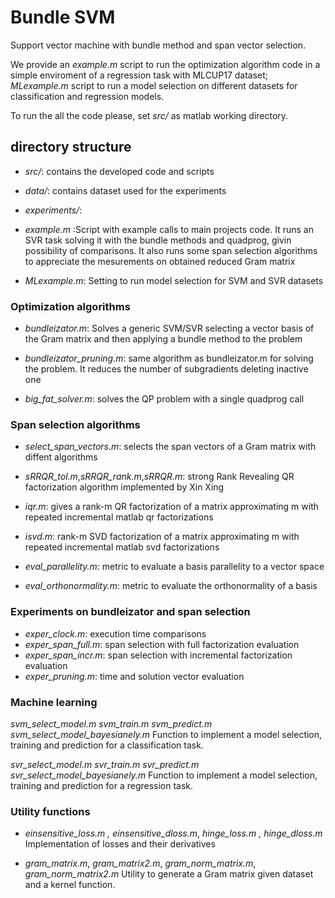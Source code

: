# Bundle SVM

Support vector machine with bundle method and span vector selection.

We provide an *example.m* script to run the optimization algorithm code in a simple enviroment of a regression task with MLCUP17 dataset; *MLexample.m* script to run a model selection on different datasets for classification and regression models.


To run the all the code please, set *src/* as matlab working directory.
## directory structure

* *src/*: contains the developed code and scripts

* *data/*: contains dataset used for the experiments

* *experiments/*:

* *example.m* :Script with example calls to main projects code. It runs an SVR task solving it with the bundle methods and quadprog, givin possibility of comparisons. It also runs some span selection algorithms to appreciate the mesurements on obtained reduced Gram matrix

* *MLexample.m*: Setting to run model selection for SVM and SVR datasets

### Optimization algorithms
* *bundleizator.m*: Solves a generic SVM/SVR selecting a vector basis of the Gram matrix and then applying a bundle method to the problem

* *bundleizator_pruning.m*: same algorithm as bundleizator.m for solving the problem. It reduces the number of subgradients deleting inactive one

* *big_fat_solver.m*: solves the QP  problem with a single quadprog call

### Span selection algorithms
* *select_span_vectors.m*: selects the span vectors of a Gram matrix with diffent algorithms

* *sRRQR_tol.m*,*sRRQR_rank.m*,*sRRQR.m*: strong Rank Revealing QR factorization algorithm implemented by Xin Xing

* *iqr.m*: gives a rank-m QR factorization of a matrix approximating m with repeated incremental matlab qr factorizations

* *isvd.m*: rank-m SVD factorization of a matrix approximating m with repeated incremental matlab svd factorizations

* *eval_parallelity.m*: metric to evaluate a basis parallelity to a vector space

* *eval_orthonormality.m*: metric to evaluate the orthonormality of a basis

### Experiments on bundleizator and span selection

* *exper_clock.m*:  execution time comparisons
* *exper_span_full.m*: span selection with full factorization evaluation
* *exper_span_incr.m*: span selection with incremental factorization evaluation
* *exper_pruning.m*: time and solution vector evaluation

### Machine learning

*svm_select_model.m* *svm_train.m* *svm_predict.m* *svm_select_model_bayesianely.m*
Function to implement a model selection, training and prediction for a classification task.

*svr_select_model.m* *svr_train.m* *svr_predict.m* *svr_select_model_bayesianely.m*
Function to implement a model selection, training and prediction for a regression task.

### Utility functions
* *einsensitive_loss.m , einsensitive_dloss.m*, *hinge_loss.m , hinge_dloss.m*
Implementation of losses and their derivatives

* *gram_matrix.m*, *gram_matrix2.m*, *gram_norm_matrix.m*, *gram_norm_matrix2.m*
Utility to generate a Gram matrix given dataset and a kernel function.

